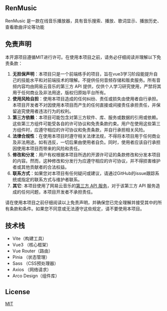 ## RenMusic

RenMusic 是一款在线音乐播放器，具有音乐搜索、播放、歌词显示、播放历史、查看歌曲评论等功能

## 免责声明

本开源项目遵循MIT进行许可。在使用本项目之前，请务必仔细阅读并理解以下免责条款：

1. **无担保声明**：本项目只是一个前端练手的项目，旨在vue3学习阶段能提升自己的技能水平和对前端技术的理解。不提供任何音频存储和贩卖服务。所有音频内容均由网易云音乐的第三方 API 提供，仅供个人学习研究使用，严禁将其用于任何商业及非法用途，版权归原始平台所有。
2. **使用风险自担**：使用本项目造成的任何纠纷、责任或损失由使用者自行承担。本项目开发者不对因使用本项目而产生的任何直接或间接责任承担责任，并保留追究使用者违法行为的权利。
3. **第三方依赖**：本项目可能包含对第三方软件、库、服务或数据的引用或依赖。这些第三方组件可能受各自的许可协议和免责条款约束。用户在使用这些第三方组件时，应遵守相应的许可协议和免责条款，并自行承担相关风险。
4. **法律合规性**：在使用本项目时遵守相关法律法规，不得将本项目用于任何商业及非法用途。如有违反，一切后果由使用者自负。同时，使用者应该自行承担因使用本项目而带来的风险和责任。
5. **修改和分发**：用户有权根据本项目所选的开源许可证的条款修改和分发本项目的内容。然而，这种修改和分发行为应遵守相应的许可协议，并不得损害维护者或其他贡献者的合法权益。
6. **联系方式**：如果您对本项目有任何疑问或建议，请通过GitHub的issue跟踪系统或指定的联系方式与维护者联系。
7. **其它**: 本项目使用了网易云音乐的[第三方 API 服务](https://github.com/Binaryify/NeteaseCloudMusicApi)，对于该第三方 API 服务造成的任何问题，本项目开发者不承担责任。

请在使用本项目之前仔细阅读以上免责声明，并确保您已完全理解并接受其中的所有条款和条件。如果您不同意或无法遵守这些规定，请不要使用本项目。



## 技术栈

- Vite（构建工具）
- Vue3 （核心框架）
- Vue Router（路由）
- Pinia （状态管理）
- Sass （CSS预处理器）
- Axios （网络请求）
- Arco Design（组件库）



## License

[MIT](https://github.com/EvanCookie/online-music/blob/master/LICENSE)
